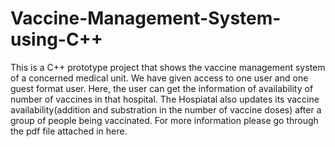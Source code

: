 # Vaccine-Management-System-using-C++
This is a C++ prototype project that shows the vaccine management system of a concerned medical unit. We have given access to one user and one guest format user. Here, the user can get the information of availability of number of vaccines in that hospital. The Hospiatal also updates its vaccine availability(addition and substration in the number of vaccine doses) after a group of people being vaccinated. For more information please go through the pdf file attached in here.
